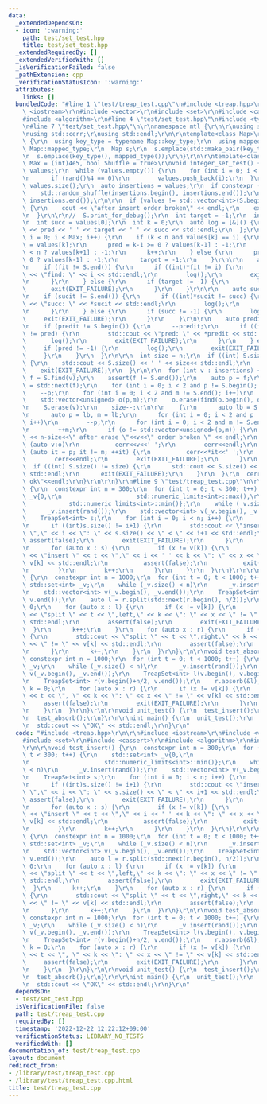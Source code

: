 ```yaml
---
data:
  _extendedDependsOn:
  - icon: ':warning:'
    path: test/set_test.hpp
    title: test/set_test.hpp
  _extendedRequiredBy: []
  _extendedVerifiedWith: []
  _isVerificationFailed: false
  _pathExtension: cpp
  _verificationStatusIcon: ':warning:'
  attributes:
    links: []
  bundledCode: "#line 1 \"test/treap_test.cpp\"\n#include <treap.hpp>\r\n\r\n#include\
    \ <iostream>\r\n#include <vector>\r\n#include <set>\r\n#include <cassert>\r\n\
    #include <algorithm>\r\n#line 4 \"test/set_test.hpp\"\n#include <type_traits>\r\
    \n#line 7 \"test/set_test.hpp\"\n\r\nnamespace mtl {\r\n\r\nusing std::cout;\r\
    \nusing std::cerr;\r\nusing std::endl;\r\n\r\ntemplate<class Map>\r\nvoid map_emplace_test()\
    \ {\r\n  using key_type = typename Map::key_type;\r\n  using mapped_type = typename\
    \ Map::mapped_type;\r\n  Map s;\r\n  s.emplace(std::make_pair(key_type(), mapped_type()));\r\
    \n  s.emplace(key_type(), mapped_type());\r\n}\r\n\r\ntemplate<class Set, int\
    \ Max = (int)4e5, bool Shuffle = true>\r\nvoid integer_set_test() {\r\n  std::vector<int>\
    \ values;\r\n  while (values.empty()) {\r\n    for (int i = 0; i < Max; i++)\r\
    \n      if (rand()%4 == 0)\r\n        values.push_back(i);\r\n  }\r\n  int n =\
    \ values.size();\r\n  auto insertions = values;\r\n  if constexpr (Shuffle)\r\n\
    \    std::random_shuffle(insertions.begin(), insertions.end());\r\n\r\n  Set S(insertions.begin(),\
    \ insertions.end());\r\n\r\n  if (values != std::vector<int>(S.begin(), S.end()))\
    \ {\r\n    cout << \"after insert order broken\" << endl;\r\n    exit(EXIT_FAILURE);\r\
    \n  }\r\n\r\n//  S.print_for_debug();\r\n  int target = -1;\r\n  int pred = -1;\r\
    \n  int succ = values[0];\r\n  int k = 0;\r\n  auto log = [&]() {\r\n    std::cout\
    \ << pred << ' ' << target << ' ' << succ << std::endl;\r\n  };\r\n  for (int\
    \ i = 0; i < Max; i++) {\r\n    if (k < n and values[k] == i) {\r\n      target\
    \ = values[k];\r\n      pred = k-1 >= 0 ? values[k-1] : -1;\r\n      succ = k+1\
    \ < n ? values[k+1] : -1;\r\n      k++;\r\n    } else {\r\n      pred = k-1 >=\
    \ 0 ? values[k-1] : -1;\r\n      target = -1;\r\n    }\r\n\r\n    auto fit = S.find(i);\r\
    \n    if (fit != S.end()) {\r\n      if ((int)*fit != i) {\r\n        std::cout\
    \ << \"find: \" << i << std::endl;\r\n        log();\r\n        exit(EXIT_FAILURE);\r\
    \n      }\r\n    } else {\r\n      if (target != -1) {\r\n        log();\r\n \
    \       exit(EXIT_FAILURE);\r\n      }\r\n    }\r\n\r\n    auto sucit = S.upper_bound(i);\r\
    \n    if (sucit != S.end()) {\r\n      if ((int)*sucit != succ) {\r\n        std::cout\
    \ << \"succ: \" << *sucit << std::endl;\r\n        log();\r\n        exit(EXIT_FAILURE);\r\
    \n      }\r\n    } else {\r\n      if (succ != -1) {\r\n        log();\r\n   \
    \     exit(EXIT_FAILURE);\r\n      }\r\n    }\r\n\r\n    auto predit = S.lower_bound(i);\r\
    \n    if (predit != S.begin()) {\r\n      --predit;\r\n      if ((int)*predit\
    \ != pred) {\r\n        std::cout << \"pred: \" << *predit << std::endl;\r\n \
    \       log();\r\n        exit(EXIT_FAILURE);\r\n      }\r\n    } else {\r\n \
    \     if (pred != -1) {\r\n        log();\r\n        exit(EXIT_FAILURE);\r\n \
    \     }\r\n    }\r\n  }\r\n\r\n  int size = n;\r\n  if ((int) S.size() != size)\
    \ {\r\n    std::cout << S.size() << ' ' << size<< std::endl;\r\n    log();\r\n\
    \    exit(EXIT_FAILURE);\r\n  }\r\n\r\n  for (int v : insertions) {\r\n    auto\
    \ f = S.find(v);\r\n    assert(f != S.end());\r\n    auto p = f;\r\n    auto m\
    \ = std::next(f);\r\n    for (int i = 0; i < 2 and p != S.begin(); i++)\r\n  \
    \    --p;\r\n    for (int i = 0; i < 2 and m != S.end(); i++)\r\n      ++m;\r\n\
    \    std::vector<unsigned> o(p,m);\r\n    o.erase(find(o.begin(), o.end(), v));\r\
    \n    S.erase(v);\r\n    size--;\r\n\r\n    {\r\n      auto lb = S.lower_bound(v);\r\
    \n      auto p = lb, m = lb;\r\n      for (int i = 0; i < 2 and p != S.begin();\
    \ i++)\r\n        --p;\r\n      for (int i = 0; i < 2 and m != S.end(); i++)\r\
    \n        ++m;\r\n      if (o != std::vector<unsigned>(p,m)) {\r\n        std::cout\
    \ << n-size<<\" after erase \"<<v<<\" order broken \" << endl;\r\n        for\
    \ (auto v:o)\r\n          cerr<<v<<' ';\r\n        cerr<<endl;\r\n        for\
    \ (auto it = p; it != m; ++it) {\r\n          cerr<<*it<<' ';\r\n        }\r\n\
    \        cerr<<endl;\r\n        exit(EXIT_FAILURE);\r\n      }\r\n    }\r\n  \
    \  if ((int) S.size() != size) {\r\n      std::cout << S.size() << ' ' << size<<\
    \ std::endl;\r\n      exit(EXIT_FAILURE);\r\n    }\r\n  }\r\n  cerr<<\"integer_set_test\
    \ ok\"<<endl;\r\n}\r\n\r\n}\r\n#line 9 \"test/treap_test.cpp\"\n\r\nvoid test_insert()\
    \ {\r\n  constexpr int n = 300;\r\n  for (int t = 0; t < 300; t++) {\r\n    std::set<int>\
    \ _v{0,\r\n                     std::numeric_limits<int>::max(),\r\n         \
    \            std::numeric_limits<int>::min()};\r\n    while (_v.size() < n)\r\n\
    \      _v.insert(rand());\r\n    std::vector<int> v(_v.begin(), _v.end());\r\n\
    \    TreapSet<int> s;\r\n    for (int i = 0; i < n; i++) {\r\n      s.insert(v[i]);\r\
    \n      if ((int)s.size() != i+1) {\r\n        std::cout << \"insert \" << t <<\
    \ \",\" << i << \": \" << s.size() << \" < \" << i+1 << std::endl;\r\n       \
    \ assert(false);\r\n        exit(EXIT_FAILURE);\r\n      }\r\n      int k = 0;\r\
    \n      for (auto x : s) {\r\n        if (x != v[k]) {\r\n          std::cout\
    \ << \"insert \" << t << \",\" << i << ' ' << k << \": \" << x << \" != \" <<\
    \ v[k] << std::endl;\r\n          assert(false);\r\n          exit(EXIT_FAILURE);\r\
    \n        }\r\n        k++;\r\n      }\r\n    }\r\n  }\r\n}\r\n\r\nvoid test_split()\
    \ {\r\n  constexpr int n = 1000;\r\n  for (int t = 0; t < 1000; t++) {\r\n   \
    \ std::set<int> _v;\r\n    while (_v.size() < n)\r\n      _v.insert(rand());\r\
    \n    std::vector<int> v(_v.begin(), _v.end());\r\n    TreapSet<int> r(v.begin(),\
    \ v.end());\r\n    auto l = r.split(std::next(r.begin(), n/2));\r\n    int k =\
    \ 0;\r\n    for (auto x : l) {\r\n      if (x != v[k]) {\r\n        std::cout\
    \ << \"split \" << t << \",left,\" << k << \": \" << x << \" != \" << v[k] <<\
    \ std::endl;\r\n        assert(false);\r\n        exit(EXIT_FAILURE);\r\n    \
    \  }\r\n      k++;\r\n    }\r\n    for (auto x : r) {\r\n      if (x != v[k])\
    \ {\r\n        std::cout << \"split \" << t << \",right,\" << k << \": \" << x\
    \ << \" != \" << v[k] << std::endl;\r\n        assert(false);\r\n        exit(EXIT_FAILURE);\r\
    \n      }\r\n      k++;\r\n    }\r\n  }\r\n}\r\n\r\nvoid test_absorb() {\r\n \
    \ constexpr int n = 1000;\r\n  for (int t = 0; t < 1000; t++) {\r\n    std::set<int>\
    \ _v;\r\n    while (_v.size() < n)\r\n      _v.insert(rand());\r\n    std::vector<int>\
    \ v(_v.begin(), _v.end());\r\n    TreapSet<int> l(v.begin(), v.begin()+n/2);\r\
    \n    TreapSet<int> r(v.begin()+n/2, v.end());\r\n    r.absorb(&l);\r\n    int\
    \ k = 0;\r\n    for (auto x : r) {\r\n      if (x != v[k]) {\r\n        std::cout\
    \ << t << \", \" << k << \": \" << x << \" != \" << v[k] << std::endl;\r\n   \
    \     assert(false);\r\n        exit(EXIT_FAILURE);\r\n      }\r\n      k++;\r\
    \n    }\r\n  }\r\n}\r\n\r\nvoid unit_test() {\r\n  test_insert();\r\n  test_split();\r\
    \n  test_absorb();\r\n}\r\n\r\nint main() {\r\n  unit_test();\r\n  mtl::integer_set_test<Treap<int>>();\r\
    \n  std::cout << \"OK\" << std::endl;\r\n}\r\n"
  code: "#include <treap.hpp>\r\n\r\n#include <iostream>\r\n#include <vector>\r\n\
    #include <set>\r\n#include <cassert>\r\n#include <algorithm>\r\n#include \"set_test.hpp\"\
    \r\n\r\nvoid test_insert() {\r\n  constexpr int n = 300;\r\n  for (int t = 0;\
    \ t < 300; t++) {\r\n    std::set<int> _v{0,\r\n                     std::numeric_limits<int>::max(),\r\
    \n                     std::numeric_limits<int>::min()};\r\n    while (_v.size()\
    \ < n)\r\n      _v.insert(rand());\r\n    std::vector<int> v(_v.begin(), _v.end());\r\
    \n    TreapSet<int> s;\r\n    for (int i = 0; i < n; i++) {\r\n      s.insert(v[i]);\r\
    \n      if ((int)s.size() != i+1) {\r\n        std::cout << \"insert \" << t <<\
    \ \",\" << i << \": \" << s.size() << \" < \" << i+1 << std::endl;\r\n       \
    \ assert(false);\r\n        exit(EXIT_FAILURE);\r\n      }\r\n      int k = 0;\r\
    \n      for (auto x : s) {\r\n        if (x != v[k]) {\r\n          std::cout\
    \ << \"insert \" << t << \",\" << i << ' ' << k << \": \" << x << \" != \" <<\
    \ v[k] << std::endl;\r\n          assert(false);\r\n          exit(EXIT_FAILURE);\r\
    \n        }\r\n        k++;\r\n      }\r\n    }\r\n  }\r\n}\r\n\r\nvoid test_split()\
    \ {\r\n  constexpr int n = 1000;\r\n  for (int t = 0; t < 1000; t++) {\r\n   \
    \ std::set<int> _v;\r\n    while (_v.size() < n)\r\n      _v.insert(rand());\r\
    \n    std::vector<int> v(_v.begin(), _v.end());\r\n    TreapSet<int> r(v.begin(),\
    \ v.end());\r\n    auto l = r.split(std::next(r.begin(), n/2));\r\n    int k =\
    \ 0;\r\n    for (auto x : l) {\r\n      if (x != v[k]) {\r\n        std::cout\
    \ << \"split \" << t << \",left,\" << k << \": \" << x << \" != \" << v[k] <<\
    \ std::endl;\r\n        assert(false);\r\n        exit(EXIT_FAILURE);\r\n    \
    \  }\r\n      k++;\r\n    }\r\n    for (auto x : r) {\r\n      if (x != v[k])\
    \ {\r\n        std::cout << \"split \" << t << \",right,\" << k << \": \" << x\
    \ << \" != \" << v[k] << std::endl;\r\n        assert(false);\r\n        exit(EXIT_FAILURE);\r\
    \n      }\r\n      k++;\r\n    }\r\n  }\r\n}\r\n\r\nvoid test_absorb() {\r\n \
    \ constexpr int n = 1000;\r\n  for (int t = 0; t < 1000; t++) {\r\n    std::set<int>\
    \ _v;\r\n    while (_v.size() < n)\r\n      _v.insert(rand());\r\n    std::vector<int>\
    \ v(_v.begin(), _v.end());\r\n    TreapSet<int> l(v.begin(), v.begin()+n/2);\r\
    \n    TreapSet<int> r(v.begin()+n/2, v.end());\r\n    r.absorb(&l);\r\n    int\
    \ k = 0;\r\n    for (auto x : r) {\r\n      if (x != v[k]) {\r\n        std::cout\
    \ << t << \", \" << k << \": \" << x << \" != \" << v[k] << std::endl;\r\n   \
    \     assert(false);\r\n        exit(EXIT_FAILURE);\r\n      }\r\n      k++;\r\
    \n    }\r\n  }\r\n}\r\n\r\nvoid unit_test() {\r\n  test_insert();\r\n  test_split();\r\
    \n  test_absorb();\r\n}\r\n\r\nint main() {\r\n  unit_test();\r\n  mtl::integer_set_test<Treap<int>>();\r\
    \n  std::cout << \"OK\" << std::endl;\r\n}\r\n"
  dependsOn:
  - test/set_test.hpp
  isVerificationFile: false
  path: test/treap_test.cpp
  requiredBy: []
  timestamp: '2022-12-22 12:22:12+09:00'
  verificationStatus: LIBRARY_NO_TESTS
  verifiedWith: []
documentation_of: test/treap_test.cpp
layout: document
redirect_from:
- /library/test/treap_test.cpp
- /library/test/treap_test.cpp.html
title: test/treap_test.cpp
---
```

